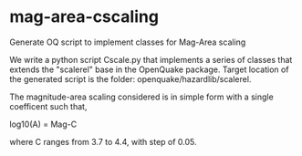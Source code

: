 # mag-area-cscaling
Generate OQ script to implement classes for Mag-Area scaling 



We write a python script Cscale.py that implements a series of classes that extends the "scalerel" base in the OpenQuake package. Target location of the generated script is the folder: openquake/hazardlib/scalerel.

The magnitude-area scaling considered is in simple form with a single coefficent such that,

log10(A) = Mag-C

where C ranges from 3.7 to 4.4, with step of 0.05.

